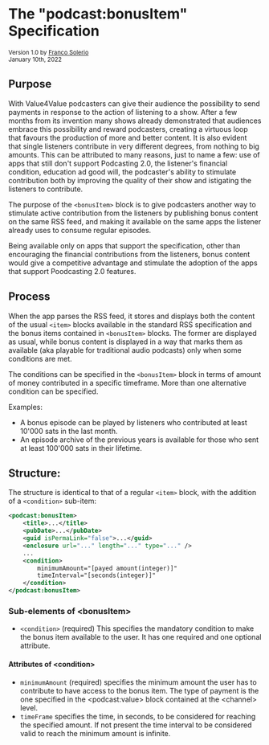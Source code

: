 # The "podcast:bonusItem" Specification

<small>Version 1.0 by [Franco Solerio](https://github.com/francosolerio)</small><br>
<small>January 10th, 2022</small>

## Purpose

With Value4Value podcasters can give their audience the possibility to send payments in response to the action of listening to a show. After a few months from its invention many shows already demonstrated that audiences embrace this possibility and reward podcasters, creating a virtuous loop that favours the production of more and better content. It is also evident that single listeners contribute in very different degrees, from nothing to big amounts. This can be attributed to many reasons, just to name a few: use of apps that still don't support Podcasting 2.0, the listener's financial condition, education ad good will, the podcaster's ability to stimulate contribution both by improving the quality of their show and istigating the listeners to contribute.

The purpose of the `<bonusItem>` block is to give podcasters another way to stimulate active contribution from the listeners by publishing bonus content on the same RSS feed, and making it available on the same apps the listener already uses to consume regular episodes.

Being available only on apps that support the specification, other than encouraging the financial contributions from the listeners, bonus content would give a competitive advantage and stimulate the adoption of the apps that support Poodcasting 2.0 features.


## Process

When the app parses the RSS feed, it stores and displays both the content of the usual `<item>` blocks available in the standard RSS specification and the bonus items contained in `<bonusItem>` blocks. The former are displayed as usual, while bonus content is displayed in a way that marks them as available (aka playable for traditional audio podcasts) only when some conditions are met.

The conditions can be specified in the `<bonusItem>` block in terms of amount of money contributed in a specific timeframe. More than one alternative condition can be specified.

Examples:
- A bonus episode can be played by listeners who contributed at least 10'000 sats in the last month.
- An episode archive of the previous years is available for those who sent at least 100'000 sats in their lifetime.


## Structure:

The structure is identical to that of a regular `<item>` block, with the addition of a `<condition>` sub-item:

```xml
<podcast:bonusItem>
    <title>...</title>
    <pubDate>...</pubDate>
    <guid isPermaLink="false">...</guid>
    <enclosure url="..." length="..." type="..." />
    ...
    <condition> 
        minimumAmount="[payed amount(integer)]" 
        timeInterval="[seconds(integer)]" 
    </condition>
</podcast:bonusItem>
```

### Sub-elements of \<bonusItem\>
 - `<condition>` (required) This specifies the mandatory condition to make the bonus item available to the user.
    It has one required and one optional attribute. 

#### Attributes of \<condition\>
 - `minimumAmount` (required) specifies the minimum amount the user has to contribute to have access to the bonus item. The type of payment is the one specified in the \<podcast:value\> block contained at the \<channel\> level. 
 -  `timeFrame` specifies the time, in seconds, to be considered for reaching the specified amount. If not present the time interval to be considered valid to reach the minimum amount is infinite.

<br>

